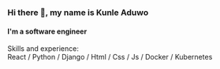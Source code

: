 ### Hi there 👋, my name is Kunle Aduwo
#### I'm a software engineer

Skills and experience: <br>
React / Python / Django / Html / Css / Js / Docker / Kubernetes



 

 

